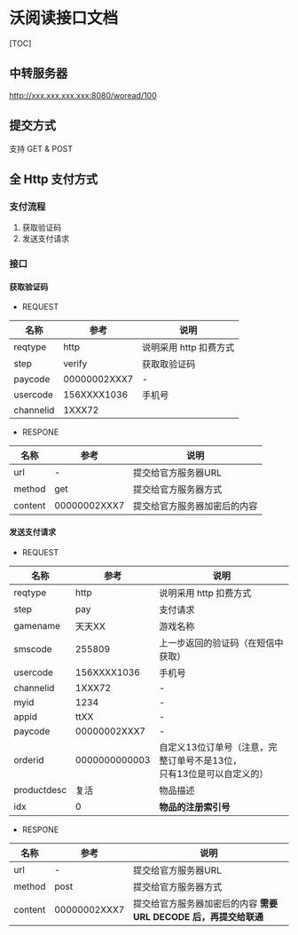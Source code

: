 # 沃阅读接口文档

[TOC]

## 中转服务器

http://xxx.xxx.xxx.xxx:8080/woread/100

## 提交方式

支持 GET & POST

## 全 Http 支付方式

### 支付流程

1. 获取验证码
2. 发送支付请求

### 接口

#### 获取验证码

- REQUEST

| 名称 | 参考 | 说明 |
| - | - | - |
| reqtype | http | 说明采用 http 扣费方式 |
| step | verify | 获取取验证码 |
| paycode | 00000002XXX7 | - |
| usercode | 156XXXX1036 | 手机号 |
| channelid | 1XXX72 | 

- RESPONE

| 名称 | 参考 | 说明 |
| - | - | - |
| url | - | 提交给官方服务器URL |
| method | get | 提交给官方服务器方式 |
| content | 00000002XXX7 | 提交给官方服务器加密后的内容 |

#### 发送支付请求

- REQUEST

| 名称 | 参考 | 说明 |
| - | - | - |
| reqtype | http | 说明采用 http 扣费方式 |
| step | pay | 支付请求 |
| gamename | 天天XX | 游戏名称 |
| smscode | 255809 | 上一步返回的验证码（在短信中获取） |
| usercode | 156XXXX1036 | 手机号 |
| channelid | 1XXX72 | - |
| myid | 1234 | - |
| appid | ttXX | - |
| paycode | 00000002XXX7 | - |
| orderid | 0000000000003 | 自定义13位订单号（注意，完整订单号不是13位，   <br />只有13位是可以自定义的） |
| productdesc | 复活 | 物品描述 |
| idx | 0 | **物品的注册索引号** |

- RESPONE

| 名称 | 参考 | 说明 |
| - | - | - |
| url | - | 提交给官方服务器URL |
| method | post | 提交给官方服务器方式 |
| content | 00000002XXX7 | 提交给官方服务器加密后的内容 **需要 URL DECODE 后，再提交给联通** |
